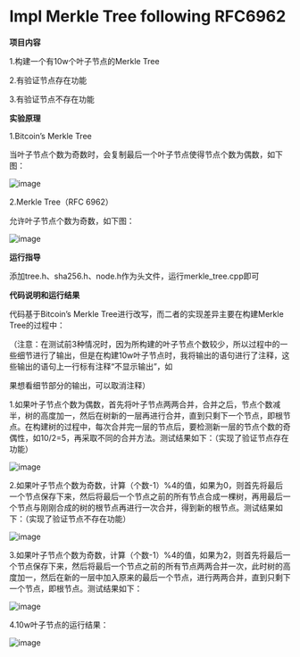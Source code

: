 # Impl Merkle Tree following RFC6962

**项目内容**

1.构建一个有10w个叶子节点的Merkle Tree

2.有验证节点存在功能

3.有验证节点不存在功能

**实验原理**

1.Bitcoin’s Merkle Tree

当叶子节点个数为奇数时，会复制最后一个叶子节点使得节点个数为偶数，如下图：

![image](https://user-images.githubusercontent.com/105548921/180649579-0fe570a3-34ae-406a-800a-d6fc7c54c67a.png)

2.Merkle Tree（RFC 6962）

允许叶子节点个数为奇数，如下图：

![image](https://user-images.githubusercontent.com/105548921/180649667-76d9312b-a120-4761-b604-aac7a43b93f0.png)

**运行指导**

添加tree.h、sha256.h、node.h作为头文件，运行merkle_tree.cpp即可

**代码说明和运行结果**

代码基于Bitcoin’s Merkle Tree进行改写，而二者的实现差异主要在构建Merkle Tree的过程中：

（注意：在测试前3种情况时，因为所构建的叶子节点个数较少，所以过程中的一些细节进行了输出，但是在构建10w叶子节点时，我将输出的语句进行了注释，这些输出的语句上一行标有注释“不显示输出”，如

果想看细节部分的输出，可以取消注释）

1.如果叶子节点个数为偶数，首先将叶子节点两两合并，合并之后，节点个数减半，树的高度加一，然后在树新的一层再进行合并，直到只剩下一个节点，即根节点。在构建树的过程中，每次合并完一层的节点后，要检测新一层的节点个数的奇偶性，如10/2=5，再采取不同的合并方法。测试结果如下：（实现了验证节点存在功能）

![image](https://user-images.githubusercontent.com/105548921/180649980-dc0cee58-c0c4-4b82-805c-21e7f4cd6702.png)

2.如果叶子节点个数为奇数，计算（个数-1）%4的值，如果为0，则首先将最后一个节点保存下来，然后将最后一个节点之前的所有节点合成一棵树，再用最后一个节点与刚刚合成的树的根节点再进行一次合并，得到新的根节点。测试结果如下：（实现了验证节点不存在功能）

![image](https://user-images.githubusercontent.com/105548921/180650211-bc006a0f-7816-4727-8b09-a0a609df593b.png)


3.如果叶子节点个数为奇数，计算（个数-1）%4的值，如果为2，则首先将最后一个节点保存下来，然后将最后一个节点之前的所有节点两两合并一次，此时树的高度加一，然后在新的一层中加入原来的最后一个节点，进行两两合并，直到只剩下一个节点，即根节点。测试结果如下：

![image](https://user-images.githubusercontent.com/105548921/180650241-486460c3-3643-4310-9986-ac3fc1c5809f.png)

4.10w叶子节点的运行结果：

![image](https://user-images.githubusercontent.com/105548921/181914287-f4f0d78e-db4f-4bb9-8561-2a50a7aedc19.png)
